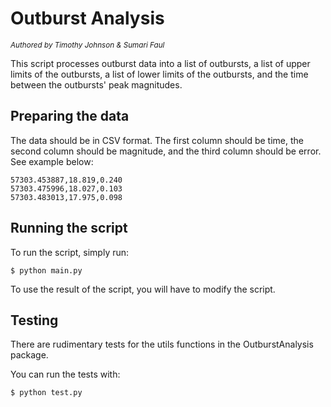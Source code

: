 # Outburst Analysis

<sub>_Authored by Timothy Johnson & Sumari Faul_</sub>

This script processes outburst data into a list of outbursts, a list of upper limits of the outbursts, a list of lower limits of the outbursts, and the time between the outbursts' peak magnitudes.

## Preparing the data

The data should be in CSV format. The first column should be time, the second column should be magnitude, and the third column should be error. See example below:

```
57303.453887,18.819,0.240
57303.475996,18.027,0.103
57303.483013,17.975,0.098
```

## Running the script

To run the script, simply run:

```
$ python main.py
```

To use the result of the script, you will have to modify the script.

## Testing

There are rudimentary tests for the utils functions in the OutburstAnalysis package.

You can run the tests with:

```
$ python test.py
```
